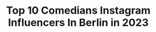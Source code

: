 ---
title: Top 10 Comedians Instagram Influencers In Berlin in 2023
description: >-
  Find top comedians Instagram influencers in Berlin in 2023. Most popular hashtags: #berlin #comedy #standupcomedy #corona.
platform: Instagram
hits: 17
text_top: Discover the best Instagram profiles on inBeat.
text_bottom: Our search engine has 17 Instagram influencers like this in Berlin, Germany for you to collaborate.
profiles:
  - username: "jurassicaparka"
    fullname: >-
      Jurassica Parka
    bio: >-
      Dragqueen und Comedian aus Berlin ❤️
    location: "Germany"
    followers: 9259
    engagement: 502
    commentsToLikes: 0.029054
    id: ck6titt1b1exb0j71s3gqh92m
    verified: false
    hashtags: "#puppyplay, #idahobit, #wirf, #coronashutdown"
  - username: "hallomarvin"
    fullname: >-
      Marvin Ruppert
    bio: >-
      Photographer based in Cologne, Germany.
    location: "Germany"
    followers: 12982
    engagement: 1656
    commentsToLikes: 0.006183
    id: ck0vyrjvj5g280i198ysf89py
    verified: false
    hashtags: "#standupcomedy, #felixlobrecht, #hype, #gemischteshack"
  - username: "rrrudya"
    fullname: >-
      Alina Rudya
    bio: >-
      🇩🇪Based in Berlin. @bellcollective Professional photographer & amateur comedian. 11 SMARTPHONE PHOTO TIPS⬇️
    location: "Germany"
    followers: 88982
    engagement: 133
    commentsToLikes: 0.019629
    id: ck0tufl4p6xt40i19yz9co4ra
    verified: true
    hashtags: "#teamgalaxy, #sponsored, #nikondach, #nikonz7"
  - username: "maxsonnenschein_official"
    fullname: >-
      Max Sonnenschein
    bio: >-
      photographer • portraitist based in berlin • düsseldorf • hamburg anfragen unter:
    location: "Germany"
    followers: 18656
    engagement: 1371
    commentsToLikes: 0.006490
    id: ck0u04y8csldx0i19s7r2a8n6
    verified: false
    hashtags: "#ludwigsimon, #portrait, #netflix, #berlin"
  - username: "almanistv"
    fullname: >-
      BESTCOMEDY🇩🇪
    bio: >-
      Actor - Comedian 🇩🇪 📩: Anfrage almanis999@gmail.com ⬇️:❗️Neues VIDEO auf YOUTUBE❗️⬇️
    location: "Germany"
    followers: 10147
    engagement: 862
    commentsToLikes: 0.024974
    id: ck137ogl2ckcm0i195jl1w705
    verified: false
    hashtags: "#essencity, #lustigetiere, #witzig, #lustigesvideo"
  - username: "saschagrammel"
    fullname: >-
      Sascha Grammel
    bio: >-
      Puppet-Comedian I ❤️ Spandau Alle FAST FERTIG!-Termine 2020 https://bit.ly/2UBKZbS Hier geht‘s zur FUN-FAN-BOX https://umg.lnk.to/FastFertigLtdFanbox
    location: "Germany"
    followers: 203516
    engagement: 350
    commentsToLikes: 0.024761
    id: ck6titoiu1epe0j71j3ulksz0
    verified: true
    hashtags: "#josie, #gutelaune, #lachen, #puppet"
  - username: "kawuskalantar"
    fullname: >-
      Kawus Kalantar
    bio: >-
      Stand-up Comedian. Booking: mail@klartext-booking.de Podcast 👉@chipsundkaviar 🔥🔥🔥 MERCH IST DA!👇
    location: "Germany"
    followers: 39421
    engagement: 528
    commentsToLikes: 0.005975
    id: ck0vyrlxh5gde0i19qsdceulo
    verified: false
    hashtags: "#comedy, #corona, #podcast, #standup44"
  - username: "brittnibow"
    fullname: >-
      Brittni Bowering
    bio: >-
      😁Let’s be happy at work 🙋‍♀️B2B Content Strategist & Comedian 🤖Learn how to differentiate your business using content 💛Content idea workshop ↙️
    location: "Germany"
    followers: 8363
    engagement: 441
    commentsToLikes: 0.089286
    id: ckaoqr52vjzdy0i7818e18xen
    verified: false
    hashtags: "#contentmarketing, #facilitator, #contentstrategy, #digitaltranformation"
  - username: "ingmarstadelmann"
    fullname: >-
      Ingmar Stadelmann
    bio: >-
      Stand-up Comedian und #Abendshow-Horst Die neue Abendshow jetzt auf YouTube gucken! Klickst du hier: 👇👇👇
    location: "Germany"
    followers: 23171
    engagement: 298
    commentsToLikes: 0.045915
    id: ck5bxoj5yo3z50i11ow3ysy86
    verified: true
    hashtags: "#lockdownlight, #rbbfernsehen, #fressefreiheit, #ingmarstadelmann"
  - username: "mario.wendler"
    fullname: >-
      MARIO-COMEDYPRINZ WENDLER📧
    bio: >-
      C͚O͚M͚E͚D͚I͚A͚N͚ „EISKALTE SCHNAUZE“ BOOKING: WWW.COMEDY-BOARD.COM 💻 info@comedyprinz.de WWW.COMEDYPRINZ.COM NK5H1J
    location: "Germany"
    followers: 21229
    engagement: 905
    commentsToLikes: 0.000971
    id: ck6uh2aul6ksk0j71rigbcc3v
    verified: false
    hashtags: "#stayhome, #comedy, #mariowendler, #shakes"
---